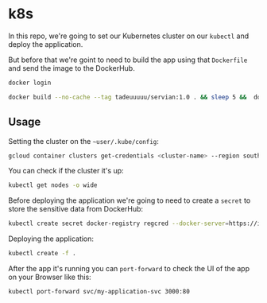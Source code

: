 # k8s

In this repo, we're going to set our Kubernetes cluster on our `kubectl` and deploy the application.

But before that we're goint to need to build the app using that `Dockerfile` and send the image to the DockerHub.

```bash
docker login
```

```bash
docker build --no-cache --tag tadeuuuuu/servian:1.0 . && sleep 5 &&  docker push tadeuuuuu/servian:1.0
```

## Usage

Setting the cluster on the `~user/.kube/config`:

```bash
gcloud container clusters get-credentials <cluster-name> --region southamerica-east1
```

You can check if the cluster it's up:

```bash
kubectl get nodes -o wide
```

Before deploying the application we're going to need to create a `secret` to store the sensitive data from DockerHub:

```bash
kubectl create secret docker-registry regcred --docker-server=https://index.docker.io/v1/ --docker-username=tadeuuuuu --docker-password=mypassword --docker-email=tbernacchi@gmail.com
```

Deploying the application:

```bash
kubectl create -f .
```

After the app it's running you can `port-forward` to check the UI of the app on your Browser like this:

```bash
kubectl port-forward svc/my-application-svc 3000:80
```
